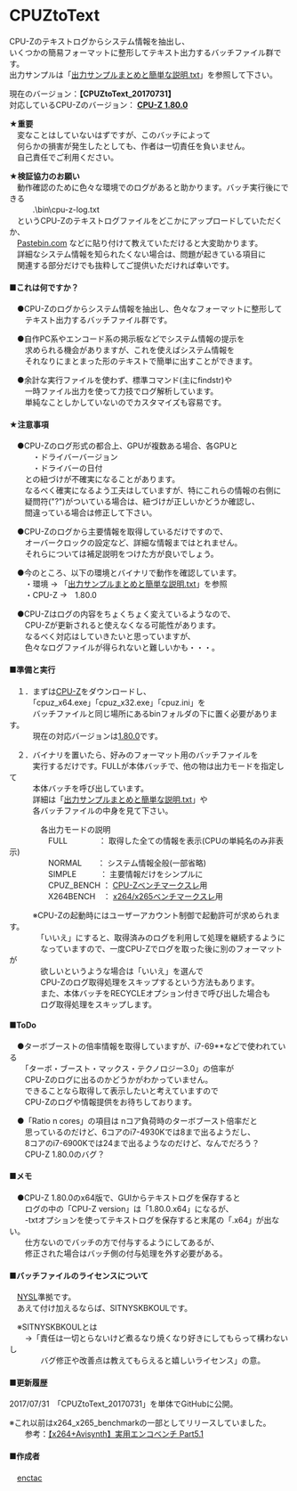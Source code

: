 # CPUZtoText

CPU-Zのテキストログからシステム情報を抽出し、  
いくつかの簡易フォーマットに整形してテキスト出力するバッチファイル群です。  
出力サンプルは「[出力サンプルまとめと簡単な説明.txt](出力サンプルまとめと簡単な説明.txt)」を参照して下さい。

現在のバージョン：**【CPUZtoText_20170731】**  
対応しているCPU-Zのバージョン： **[CPU-Z 1.80.0](http://www.cpuid.com/softwares/cpu-z.html)**

**★重要**  
　変なことはしていないはずですが、このバッチによって  
　何らかの損害が発生したとしても、作者は一切責任を負いません。  
　自己責任でご利用ください。

**★検証協力のお願い**  
　動作確認のために色々な環境でのログがあると助かります。バッチ実行後にできる  
　　　.\bin\cpu-z-log.txt  
　というCPU-Zのテキストログファイルをどこかにアップロードしていただくか、  
　[Pastebin.com](https://pastebin.com/) などに貼り付けて教えていただけると大変助かります。  
　詳細なシステム情報を知られたくない場合は、問題が起きている項目に  
　関連する部分だけでも抜粋してご提供いただければ幸いです。  


#### ■これは何ですか？

　●CPU-Zのログからシステム情報を抽出し、色々なフォーマットに整形して  
　　テキスト出力するバッチファイル群です。

　●自作PC系やエンコード系の掲示板などでシステム情報の提示を  
　　求められる機会がありますが、これを使えばシステム情報を  
　　それなりにまとまった形のテキストで簡単に出すことができます。

　●余計な実行ファイルを使わず、標準コマンド(主にfindstr)や  
　　一時ファイル出力を使って力技でログ解析しています。  
　　単純なことしかしていないのでカスタマイズも容易です。


#### ★注意事項

　●CPU-Zのログ形式の都合上、GPUが複数ある場合、各GPUと  
　　　・ドライバーバージョン  
　　　・ドライバーの日付  
　　との紐づけが不確実になることがあります。  
　　なるべく確実になるよう工夫はしていますが、特にこれらの情報の右側に  
　　疑問符("?")がついている場合は、紐づけが正しいかどうか確認し、  
　　間違っている場合は修正して下さい。

　●CPU-Zのログから主要情報を取得しているだけですので、  
　　オーバークロックの設定など、詳細な情報まではとれません。  
　　それらについては補足説明をつけた方が良いでしょう。

　●今のところ、以下の環境とバイナリで動作を確認しています。  
　　・環境 → 「[出力サンプルまとめと簡単な説明.txt](出力サンプルまとめと簡単な説明.txt)」を参照  
　　・CPU-Z →　1.80.0

　●CPU-Zはログの内容をちょくちょく変えているようなので、  
　　CPU-Zが更新されると使えなくなる可能性があります。  
　　なるべく対応はしていきたいと思っていますが、  
　　色々なログファイルが得られないと難しいかも・・・。


#### ■準備と実行

　１．まずは[CPU-Z](http://www.cpuid.com/softwares/cpu-z.html)をダウンロードし、  
　　　「cpuz_x64.exe」「cpuz_x32.exe」「cpuz.ini」を  
　　　バッチファイルと同じ場所にあるbinフォルダの下に置く必要があります。  
　　　現在の対応バージョンは[1.80.0](http://www.cpuid.com/softwares/cpu-z.html#version-history)です。

　２．バイナリを置いたら、好みのフォーマット用のバッチファイルを  
　　　実行するだけです。FULLが本体バッチで、他の物は出力モードを指定して  
　　　本体バッチを呼び出しています。  
　　　詳細は「[出力サンプルまとめと簡単な説明.txt](出力サンプルまとめと簡単な説明.txt)」や  
　　　各バッチファイルの中身を見て下さい。

　　　　各出力モードの説明  
　　　　　FULL　　　　： 取得した全ての情報を表示(CPUの単純名のみ非表示)  
　　　　　NORMAL　　： システム情報全般(一部省略)  
　　　　　SIMPLE　　　： 主要情報だけをシンプルに  
　　　　　CPUZ_BENCH ： [CPU-Zベンチマークスレ](http://egg.2ch.net/test/read.cgi/jisaku/1458374859/l50)用  
　　　　　X264BENCH　： [x264/x265ベンチマークスレ](http://egg.2ch.net/test/read.cgi/jisaku/1460032466/l50)用  

　　　※CPU-Zの起動時にはユーザーアカウント制御で起動許可が求められます。  
　　　　「いいえ」にすると、取得済みのログを利用して処理を継続するように  
　　　　なっていますので、一度CPU-Zでログを取った後に別のフォーマットが  
　　　　欲しいというような場合は「いいえ」を選んで  
　　　　CPU-Zのログ取得処理をスキップするという方法もあります。  
　　　　また、本体バッチをRECYCLEオプション付きで呼び出した場合も  
　　　　ログ取得処理をスキップします。

#### ■ToDo

　●ターボブーストの倍率情報を取得していますが、i7-69**などで使われている  
　　「ターボ・ブースト・マックス・テクノロジー3.0」の倍率が  
　　CPU-Zのログに出るのかどうかがわかっていません。  
　　できることなら取得して表示したいと考えていますので  
　　CPU-Zのログや情報提供をお待ちしております。

　●「Ratio n cores」の項目は nコア負荷時のターボブースト倍率だと  
　　思っているのだけど、6コアのi7-4930Kでは8まで出るようだし、  
　　8コアのi7-6900Kでは24まで出るようなのだけど、なんでだろう？  
　　CPU-Z 1.80.0のバグ？


#### ■メモ

　●CPU-Z 1.80.0のx64版で、GUIからテキストログを保存すると  
　　ログの中の「CPU-Z version」は「1.80.0.x64」になるが、  
　　-txtオプションを使ってテキストログを保存すると末尾の「.x64」が出ない。  
　　仕方ないのでバッチの方で付与するようにしてあるが、  
　　修正された場合はバッチ側の付与処理を外す必要がある。  


#### ■バッチファイルのライセンスについて

　[NYSL](http://www.kmonos.net/nysl/)準拠です。  
　あえて付け加えるならば、SITNYSKBKOULです。

　※SITNYSKBKOULとは  
　　→「責任は一切とらないけど煮るなり焼くなり好きにしてもらって構わないし  
　　　　バグ修正や改善点は教えてもらえると嬉しいライセンス」の意。


#### ■更新履歴

2017/07/31　「CPUZtoText_20170731」を単体でGitHubに公開。

※これ以前はx264_x265_benchmarkの一部としてリリースしていました。  
　　参考：[【x264+Avisynth】実用エンコベンチ Part5.1](http://egg.2ch.net/test/read.cgi/jisaku/1460032466/797-)  

#### ■作成者
　[enctac](https://github.com/enctac)
